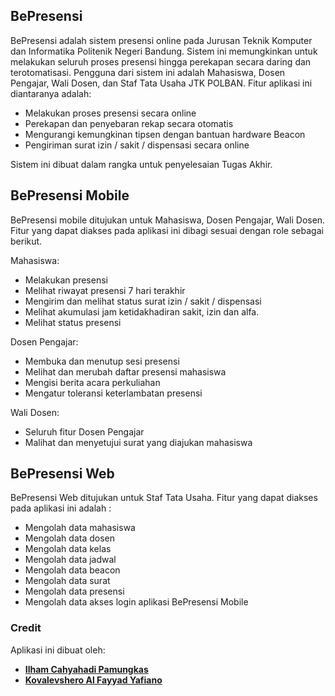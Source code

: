 ## BePresensi

BePresensi adalah sistem presensi online pada Jurusan Teknik Komputer dan Informatika Politenik Negeri Bandung. Sistem ini memungkinkan untuk melakukan seluruh proses presensi hingga perekapan secara daring dan terotomatisasi. Pengguna dari sistem ini adalah Mahasiswa, Dosen Pengajar, Wali Dosen, dan Staf Tata Usaha JTK POLBAN. Fitur aplikasi ini diantaranya adalah:
- Melakukan proses presensi secara online
- Perekapan dan penyebaran rekap secara otomatis
- Mengurangi kemungkinan tipsen dengan bantuan hardware Beacon
- Pengiriman surat izin / sakit / dispensasi secara online

Sistem ini dibuat dalam rangka untuk penyelesaian Tugas Akhir.

## BePresensi Mobile

BePresensi mobile ditujukan untuk Mahasiswa, Dosen Pengajar, Wali Dosen. Fitur yang dapat diakses pada aplikasi ini dibagi sesuai dengan role sebagai berikut.

Mahasiswa:
- Melakukan presensi
- Melihat riwayat presensi 7 hari terakhir
- Mengirim dan melihat status surat izin / sakit / dispensasi
- Melihat akumulasi jam ketidakhadiran sakit, izin dan alfa.
- Melihat status presensi

Dosen Pengajar:
- Membuka dan menutup sesi presensi
- Melihat dan merubah daftar presensi mahasiswa
- Mengisi berita acara perkuliahan
- Mengatur toleransi keterlambatan presensi

Wali Dosen:
- Seluruh fitur Dosen Pengajar
- Malihat dan menyetujui surat yang diajukan mahasiswa

## BePresensi Web

BePresensi Web ditujukan untuk Staf Tata Usaha. Fitur yang dapat diakses pada aplikasi ini adalah :
- Mengolah data mahasiswa
- Mengolah data dosen
- Mengolah data kelas
- Mengolah data jadwal
- Mengolah data beacon
- Mengolah data surat
- Mengolah data presensi
- Mengolah data akses login aplikasi BePresensi Mobile

### Credit

Aplikasi ini dibuat oleh:
- **[Ilham Cahyahadi Pamungkas](mailto:ilhamchp@gmail.com)**
- **[Kovalevshero Al Fayyad Yafiano](mailto:heroa7x@gmail.com)**